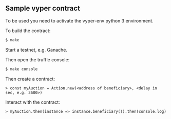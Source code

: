 ## Sample vyper contract

To be used you need to activate the vyper-env python 3 environment.

To build the contract:

```sh
$ make
```

Start a testnet, e.g. Ganache.

Then open the truffle console:

```sh
$ make console
```

Then create a contract:
```repl
> const myAuction = Action.new(<address of beneficiary>, <delay in sec, e.g. 3600>)
```

Interact with the contract:

```repl
> myAuction.then(instance => instance.beneficiary()).then(console.log)
```